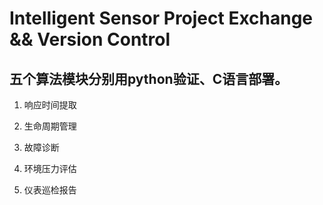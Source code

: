 # Intelligent Sensor Project Exchange && Version Control
## 五个算法模块分别用python验证、C语言部署。
1. 响应时间提取

2. 生命周期管理

3. 故障诊断

4. 环境压力评估

5. 仪表巡检报告
